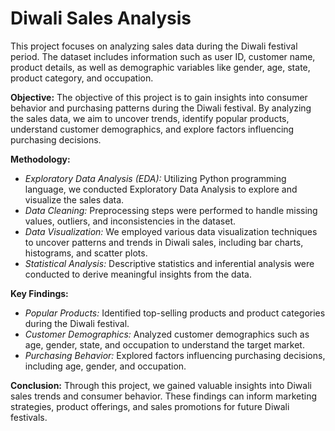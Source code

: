 # Diwali Sales Analysis

This project focuses on analyzing sales data during the Diwali festival period. The dataset includes information such as user ID, customer name, product details, as well as demographic variables like gender, age, state, product category, and occupation.

**Objective:**
The objective of this project is to gain insights into consumer behavior and purchasing patterns during the Diwali festival. By analyzing the sales data, we aim to uncover trends, identify popular products, understand customer demographics, and explore factors influencing purchasing decisions.

**Methodology:**
- *Exploratory Data Analysis (EDA):* Utilizing Python programming language, we conducted Exploratory Data Analysis to explore and visualize the sales data.
- *Data Cleaning:* Preprocessing steps were performed to handle missing values, outliers, and inconsistencies in the dataset.
- *Data Visualization:* We employed various data visualization techniques to uncover patterns and trends in Diwali sales, including bar charts, histograms, and scatter plots.
- *Statistical Analysis:* Descriptive statistics and inferential analysis were conducted to derive meaningful insights from the data.

**Key Findings:**
- *Popular Products:* Identified top-selling products and product categories during the Diwali festival.
- *Customer Demographics:* Analyzed customer demographics such as age, gender, state, and occupation to understand the target market.
- *Purchasing Behavior:* Explored factors influencing purchasing decisions, including age, gender, and occupation.

**Conclusion:**
Through this project, we gained valuable insights into Diwali sales trends and consumer behavior. These findings can inform marketing strategies, product offerings, and sales promotions for future Diwali festivals.
